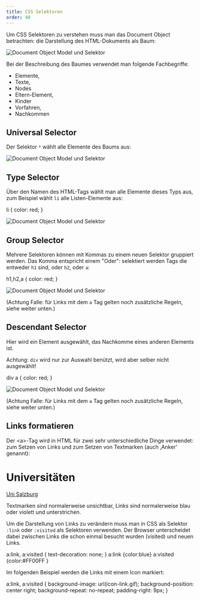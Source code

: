 ```yaml
---
title: CSS Selektoren
order: 40
---
```


Um CSS Selektoren zu verstehen muss man das Document Object betrachten:
die Darstellung des HTML-Dokuments als Baum:

![Document Object Model und Selektor](/images/html-und-dom.png)

Bei der Beschreibung des Baumes verwendet man folgende Fachbegriffe:

* Elemente, 
* Texte, 
* Nodes
* Eltern-Element, 
* Kinder
* Vorfahren, 
* Nachkommen

Universal Selector
-------

Der Selektor `*` wählt alle Elemente des Baums aus:

![Document Object Model und Selektor](/images/selector-universal.png)

Type Selector 
---------

Über den Namen des HTML-Tags wählt man alle Elemente dieses Typs aus,
zum Beispiel wählt `li`  alle Listen-Elemente aus:

<css>
  li { color: red; }
</css>


![Document Object Model und Selektor](/images/selector-type.png)


Group Selector
---------

Mehrere Selektoren können mit Kommas zu einem neuen Selektor gruppiert werden.
Das Komma entspricht einem "Oder": selektiert werden Tags die entweder `h1` sind,
oder `h2`, oder `a`:


<css>
  h1,h2,a { color: red; }
</css>


![Document Object Model und Selektor](/images/selector-group.png)

(Achtung Falle: für Links mit dem `a` Tag gelten noch zusätzliche Regeln,
siehe weiter unten.)


Descendant Selector
---------

Hier wird ein Element ausgewählt, das Nachkomme eines anderen Elements ist.

Achtung: `div` wird nur zur Auswahl benützt, wird aber selber nicht ausgewählt!

<css>
  div a { color: red; }
</css>


![Document Object Model und Selektor](/images/selector-desc.png)

(Achtung Falle: für Links mit dem `a` Tag gelten noch zusätzliche Regeln,
siehe weiter unten.)


Links formatieren
--------------

Der &lt;a&gt;-Tag wird in HTML für zwei sehr unterschiedliche Dinge verwendet: zum Setzen von Links und zum Setzen von Textmarken (auch ‚Anker’ genannt):

<htmlcode>
  <h1><a name="unis"></a>Universitäten</h1>   
  <a href="http://www.uni-salzburg.at/">Uni Salzburg</a>
</htmlcode>

Textmarken sind normalerweise unsichtbar, Links sind normalerweise blau oder violett und unterstrichen. 

Um die Darstellung von Links zu verändern muss man in CSS als Selektor `:link`
oder `:visited` als Selektoren verwenden. Der Browser unterscheidet dabei zwischen Links die schon einmal besucht wurden (visited) und neuen Links. 

<css>
  a:link, a:visited { text-decoration: none; }
  a:link    {color:blue}
  a:visited {color:#FF00FF }
</css>

Im folgenden Beispiel werden die Links mit einem Icon markiert:

<css>
  a:link, a:visited { 
     background-image:    url(icon-link.gif);
     background-position: center right;
     background-repeat:   no-repeat;
     padding-right:       9px; 
  } 
</css>


